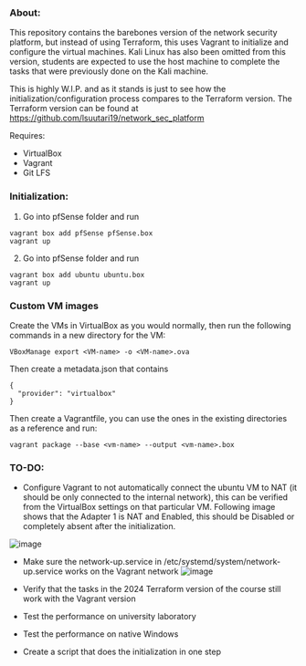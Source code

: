 ### About:
This repository contains the barebones version of the network security platform, but instead of using Terraform, this uses Vagrant to initialize and configure the virtual machines.
Kali Linux has also been omitted from this version, students are expected to use the host machine to complete the tasks that were previously done on the Kali machine.

This is highly W.I.P. and as it stands is just to see how the initialization/configuration process compares to the Terraform version.
The Terraform version can be found at https://github.com/lsuutari19/network_sec_platform

Requires:
- VirtualBox
- Vagrant
- Git LFS

### Initialization:
1. Go into pfSense folder and run 
```
vagrant box add pfSense pfSense.box
vagrant up
```

2. Go into pfSense folder and run 
```
vagrant box add ubuntu ubuntu.box
vagrant up
```

### Custom VM images
Create the VMs in VirtualBox as you would normally, then run the following commands in a new directory for the VM:
```
VBoxManage export <VM-name> -o <VM-name>.ova
```  

Then create a metadata.json that contains
```
{
  "provider": "virtualbox"
}

```
Then create a Vagrantfile, you can use the ones in the existing directories as a reference and run:
```
vagrant package --base <vm-name> --output <vm-name>.box
```   



### TO-DO:
- Configure Vagrant to not automatically connect the ubuntu VM to NAT (it should be only connected to the internal network), this can be verified from the VirtualBox settings on that particular VM. Following image shows that the Adapter 1 is NAT and Enabled, this should be Disabled or completely absent after the initialization.

![image](https://github.com/lsuutari19/vagrant_netwseclab/assets/55877405/ca84bf4d-e3b8-4c61-ae03-b5431e83c826)
- Make sure the network-up.service in /etc/systemd/system/network-up.service works on the Vagrant network
![image](https://github.com/lsuutari19/vagrant_netwseclab/assets/55877405/520628fc-7048-4c9a-96fb-a12c4d3676b9)

- Verify that the tasks in the 2024 Terraform version of the course still work with the Vagrant version
- Test the performance on university laboratory
- Test the performance on native Windows
- Create a script that does the initialization in one step
